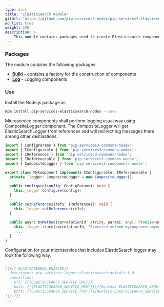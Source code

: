 ```yaml
---
type: docs
title: "ElasticSearch module"
gitUrl: "https://github.com/pip-services3-nodex/pip-services3-elasticsearch-nodex"
no_list: true
weight: 500
description: > 
    This module contains packages used to create Elasticsearch components, including logging components with data storage on the Elasticsearch server.
---
```



### Packages

The module contains the following packages:

- [**Build**](build) - contains a factory for the construction of components
- [**Log**](log) - Logging components


### Use

Install the Node.js package as
```bash
npm install pip-services-elasticsearch-nodex --save
```

Microservice components shall perform logging usual way using CompositeLogger component.
The CompositeLogger will get ElasticSearchLogger from references and will redirect log messages
there among other destinations.

```typescript
import { ConfigParams } from 'pip-services3-commons-nodex'; 
import { IConfigurable } from 'pip-services3-commons-nodex'; 
import { IReferences } from 'pip-services3-commons-nodex'; 
import { IReferenceable } from 'pip-services3-commons-nodex'; 
import { CompositeLogger } from 'pip-services3-components-nodex'; 

export class MyComponent implements IConfigurable, IReferenceable {
  private _logger: CompositeLogger = new CompositeLogger();
  
  public configure(config: ConfigParams): void {
    this._logger.configure(config);
  }
  
  public setReferences(refs: IReferences): void {
    this._logger.setReferences(refs);
  }
  
  public async myMethod(correlationId: string, param1: any): Promise<any> {
    this._logger.trace(correlationId, "Executed method mycomponent.mymethod");
    ....
  }
}
```

Configuration for your microservice that includes ElasticSearch logger may look the following way.

```yaml
...
{{#if ELASTICSEARCH_ENABLED}}
- descriptor: pip-services:logger:elasticsearch:default:1.0
  connection:
    uri: {{{ELASTICSEARCG_SERVICE_URI}}}
    host: {{{ELASTICSEARCH_SERVICE_HOST}}}{{#unless ELASTICSEARCH_SERVICE_HOST}}localhost{{/unless}}
    port: {{ELASTICSEARCG_SERVICE_PORT}}{{#unless ELASTICSEARCH_SERVICE_PORT}}9200{{/unless}}\ 
{{/if}}
...
```
